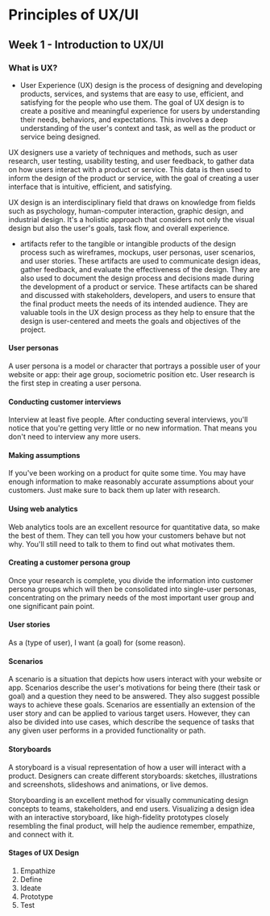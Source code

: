 # Principles of UX/UI

## Week 1 - Introduction to UX/UI

### What is UX?

- User Experience (UX) design is the process of designing and developing products, services, and systems that are easy to use, efficient, and satisfying for the people who use them. The goal of UX design is to create a positive and meaningful experience for users by understanding their needs, behaviors, and expectations. This involves a deep understanding of the user's context and task, as well as the product or service being designed. <br>

UX designers use a variety of techniques and methods, such as user research, user testing, usability testing, and user feedback, to gather data on how users interact with a product or service. This data is then used to inform the design of the product or service, with the goal of creating a user interface that is intuitive, efficient, and satisfying. <br>

UX design is an interdisciplinary field that draws on knowledge from fields such as psychology, human-computer interaction, graphic design, and industrial design. It's a holistic approach that considers not only the visual design but also the user's goals, task flow, and overall experience. <br>

- artifacts refer to the tangible or intangible products of the design process such as wireframes, mockups, user personas, user scenarios, and user stories. These artifacts are used to communicate design ideas, gather feedback, and evaluate the effectiveness of the design. They are also used to document the design process and decisions made during the development of a product or service. These artifacts can be shared and discussed with stakeholders, developers, and users to ensure that the final product meets the needs of its intended audience. They are valuable tools in the UX design process as they help to ensure that the design is user-centered and meets the goals and objectives of the project.

#### User personas

A user persona is a model or character that portrays a possible user of your website or app: their age group, sociometric position etc. User research is the first step in creating a user persona.

#### Conducting customer interviews

Interview at least five people. After conducting several interviews, you'll notice that you're getting very little or no new information. That means you don't need to interview any more users.

#### Making assumptions

If you've been working on a product for quite some time. You may have enough information to make reasonably accurate assumptions about your customers. Just make sure to back them up later with research.

#### Using web analytics

Web analytics tools are an excellent resource for quantitative data, so make the best of them. They can tell you how your customers behave but not why. You'll still need to talk to them to find out what motivates them.

#### Creating a customer persona group

Once your research is complete, you divide the information into customer persona groups which will then be consolidated into single-user personas, concentrating on the primary needs of the most important user group and one significant pain point.

#### User stories

As a (type of user), I want (a goal) for (some reason).

#### Scenarios

A scenario is a situation that depicts how users interact with your website or app. Scenarios describe the user's motivations for being there (their task or goal) and a question they need to be answered. They also suggest possible ways to achieve these goals. Scenarios are essentially an extension of the user story and can be applied to various target users. However, they can also be divided into use cases, which describe the sequence of tasks that any given user performs in a provided functionality or path.

#### Storyboards

A storyboard is a visual representation of how a user will interact with a product. Designers can create different storyboards: sketches, illustrations and screenshots, slideshows and animations, or live demos. <br>

Storyboarding is an excellent method for visually communicating design concepts to teams, stakeholders, and end users. Visualizing a design idea with an interactive storyboard, like high-fidelity prototypes closely resembling the final product, will help the audience remember, empathize, and connect with it.

#### Stages of UX Design

1. Empathize
2. Define
3. Ideate
4. Prototype
5. Test
